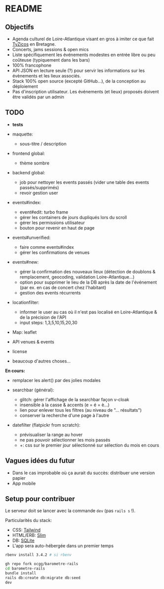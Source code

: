 # README

## Objectifs

- Agenda culturel de Loire-Atlantique visant en gros à imiter ce que fait [TyZicos](https://www.tyzicos.com/) en Bretagne.
- Concerts, jams sessions & open mics
- Liste spécifiquement les événements modestes en entrée libre ou peu coûteuse (typiquement dans les bars)
- 100% francophone
- API JSON en lecture seule (?) pour servir les informations sur les évènements et les lieux associés.
- Stack 100% open source (excepté GitHub...), de la conception au déploiement
- Pas d'inscription utilisateur. Les événements (et lieux) proposés doivent être validés par un admin

## TODO

- **tests**

- maquette:
  - sous-titre / description

- frontend global:
  - thème sombre

- backend global:
  - job pour nettoyer les events passés (vider une table des events passés/supprimés)
  - revoir gestion user

- events#index:
  - event#edit: turbo frame
  - gérer les containers de jours dupliqués lors du scroll
  - gérer les permissions utilisateur
  - bouton pour revenir en haut de page

- events#unverified:
  - faire comme events#index
  - gérer les confirmations de venues

- events#new:
  - gérer la confirmation des nouveaux lieux (détection de doublons & remplacement, geocoding, validation Loire-Atlantique...)
  - option pour supprimer le lieu de la DB après la date de l'événement (par ex. en cas de concert chez l'habitant)
  - gestion des events récurrents

- locationfilter:
  - informer le user au cas où il n'est pas localisé en Loire-Atlantique & de la précision de l'API
  - input steps: 1,3,5,10,15,20,30

- Map: leaflet

- API venues & events

- license

- beaucoup d'autres choses...

**En cours:**

- remplacer les alert() par des jolies modales

- searchbar (général):
  - glitch: gérer l'affichage de la searchbar façon v-cloak
  - insensible à la casse & accents (e = é = è...)
  - lien pour enlever tous les filtres (au niveau de "... résultats")
  - conserver la recherche d'une page à l'autre

- datefilter (flatpickr from scratch):
  - prévisualiser la range au hover
  - ne pas pouvoir sélectionner les mois passés
  - +: css sur le premier jour sélectionné sur sélection du mois en cours

## Vagues idées du futur

- Dans le cas improbable où ça aurait du succès: distribuer une version papier
- App mobile

## Setup pour contribuer

Le serveur doit se lancer avec la commande `dev` (pas `rails s` !).

Particularités du stack:

- CSS: [Tailwind](https://tailwindcss.com/)
- HTML/ERB: [Slim](https://github.com/slim-template/slim)
- DB: [SQLite](https://www.sqlite.org/)
- L'app sera auto-hébergée dans un premier temps

```bash
rbenv install 3.4.2 # si rbenv

gh repo fork ocgg/barometre-rails
cd barometre-rails
bundle install
rails db:create db:migrate db:seed
dev
```
